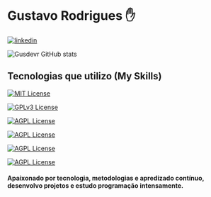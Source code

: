 
# Gustavo Rodrigues ✋







[![linkedin](https://img.shields.io/badge/linkedin-0A66C2?style=for-the-badge&logo=linkedin&logoColor=white)](https://www.linkedin.com/in/gustavo-rodrigues-733a8993/)


![Gusdevr GitHub stats](https://github-readme-stats.vercel.app/api?username=Gusdevr&show_icons=true&theme=radical)

## Tecnologias que utilizo (My Skills)








[![MIT License](https://img.shields.io/badge/HTML5-E34F26?style=for-the-badge&logo=html5&logoColor=white)](https://choosealicense.com/licenses/mit/)

[![GPLv3 License](https://img.shields.io/badge/CSS3-1572B6?style=for-the-badge&logo=css3&logoColor=white)](https://opensource.org/licenses/)

[![AGPL License](https://img.shields.io/badge/JavaScript-F7DF1E?style=for-the-badge&logo=javascript&logoColor=black)](http://www.gnu.org/licenses/agpl-3.0)

[![AGPL License](https://img.shields.io/badge/TypeScript-007ACC?style=for-the-badge&logo=typescript&logoColor=white)](http://www.gnu.org/licenses/agpl-3.0)

[![AGPL License](https://img.shields.io/badge/React-20232A?style=for-the-badge&logo=react&logoColor=61DAFB)](http://www.gnu.org/licenses/agpl-3.0)

[![AGPL License](https://img.shields.io/badge/Node.js-43853D?style=for-the-badge&logo=node.js&logoColor=white)](http://www.gnu.org/licenses/agpl-3.0)



#### Apaixonado por tecnologia, metodologias e apredizado contínuo,</br> desenvolvo projetos e estudo programação intensamente.

